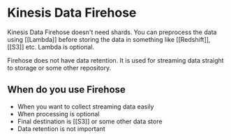 # Kinesis Data Firehose
Kinesis Data Firehose doesn't need shards. You can preprocess the data using [[Lambda]] before storing the data in something like [[Redshift]], [[S3]] etc. Lambda is optional.

Firehose does not have data retention. It is used for streaming data straight to storage or some other repository.


## When do you use Firehose
- When you want to collect streaming data easily
- When processing is optional
- Final destination is [[S3]] or some other data store
- Data retention is not important

